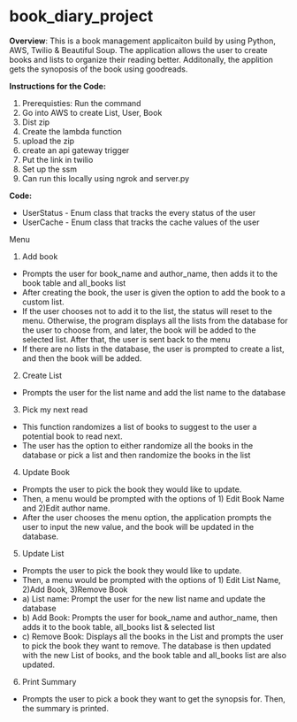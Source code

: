 # book_diary_project
**Overview**:
This is a book management applicaiton build by using Python, AWS, Twilio & Beautiful Soup. The application allows the user to create books and lists to organize their reading better. Additonally, the applition gets the synoposis of the book using goodreads. 


**Instructions for the Code:**
1. Prerequisties: Run the command
2. Go into AWS to create List, User, Book
3. Dist zip
4. Create the lambda function
5. upload the zip
6. create an api gateway trigger
7. Put the link in twilio
8. Set up the ssm
9. Can run this locally using ngrok and server.py


**Code:**
- UserStatus - Enum class that tracks the every status of the user
- UserCache - Enum class that tracks the cache values of the user
  
Menu
1) Add book
- Prompts the user for book_name and author_name, then adds it to the book table and all_books list
- After creating the book, the user is given the option to add the book to a custom list.
- If the user chooses not to add it to the list, the status will reset to the menu. Otherwise, the program displays all the lists from the database for the user to choose from, and later, the book will be added to the selected list. After that, the user is sent back to the menu
- If there are no lists in the database, the user is prompted to create a list, and then the book will be added.

2) Create List
- Prompts the user for the list name and add the list name to the database

3) Pick my next read
- This function randomizes a list of books to suggest to the user a potential book to read next.
- The user has the option to either randomize all the books in the database or pick a list and then randomize the books in the list

4) Update Book
- Prompts the user to pick the book they would like to update.
- Then, a menu would be prompted with the options of 1) Edit Book Name and 2)Edit author name.
- After the user chooses the menu option, the application prompts the user to input the new value, and the book will be updated in the database.

5) Update List
- Prompts the user to pick the book they would like to update.
- Then, a menu would be prompted with the options of 1) Edit List Name, 2)Add Book, 3)Remove Book
- a) List name: Prompt the user for the new list name and update the database
- b) Add Book: Prompts the user for book_name and author_name, then adds it to the book table, all_books list & selected list
- c) Remove Book: Displays all the books in the List and prompts the user to pick the book they want to remove. The database is then updated with the new List of books, and the book table and all_books list are also updated.

6) Print Summary
- Prompts the user to pick a book they want to get the synopsis for. Then, the summary is printed. 
